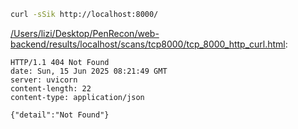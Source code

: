 ```bash
curl -sSik http://localhost:8000/
```

[/Users/lizi/Desktop/PenRecon/web-backend/results/localhost/scans/tcp8000/tcp_8000_http_curl.html](file:///Users/lizi/Desktop/PenRecon/web-backend/results/localhost/scans/tcp8000/tcp_8000_http_curl.html):

```
HTTP/1.1 404 Not Found
date: Sun, 15 Jun 2025 08:21:49 GMT
server: uvicorn
content-length: 22
content-type: application/json

{"detail":"Not Found"}

```
